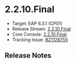 # 2.2.10.Final

- Target: EAP 6.3.1 (CP01)
- Release Stream: [2.2.10.Final](https://github.com/hal/release-stream/tree/2.2.10.Final) 
- Core Console: [2.2.10.Final](https://github.com/hal/core/tree/2.2.10.Final) 
- Tracking Issue: [BZ1128755](https://bugzilla.redhat.com/show_bug.cgi?id=1128755) 

## Release Notes
